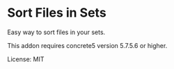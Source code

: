 # Sort Files in Sets

Easy way to sort files in your sets.

This addon requires concrete5 version 5.7.5.6 or higher.

License: MIT
